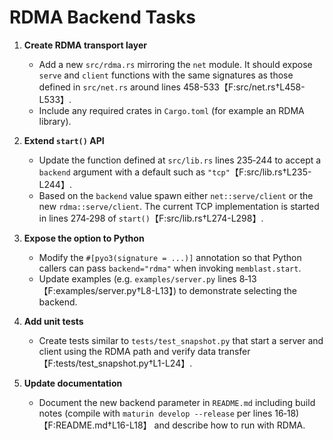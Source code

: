 # RDMA Backend Tasks

1. **Create RDMA transport layer**
   - Add a new `src/rdma.rs` mirroring the `net` module. It should expose `serve` and `client` functions with the same signatures as those defined in `src/net.rs` around lines 458-533【F:src/net.rs†L458-L533】.
   - Include any required crates in `Cargo.toml` (for example an RDMA library).

2. **Extend `start()` API**
   - Update the function defined at `src/lib.rs` lines 235‑244 to accept a `backend` argument with a default such as `"tcp"`【F:src/lib.rs†L235-L244】.
   - Based on the `backend` value spawn either `net::serve/client` or the new `rdma::serve/client`. The current TCP implementation is started in lines 274‑298 of `start()`【F:src/lib.rs†L274-L298】.

3. **Expose the option to Python**
   - Modify the `#[pyo3(signature = ...)]` annotation so that Python callers can pass `backend="rdma"` when invoking `memblast.start`.
   - Update examples (e.g. `examples/server.py` lines 8‑13【F:examples/server.py†L8-L13】) to demonstrate selecting the backend.

4. **Add unit tests**
   - Create tests similar to `tests/test_snapshot.py` that start a server and client using the RDMA path and verify data transfer【F:tests/test_snapshot.py†L1-L24】.

5. **Update documentation**
   - Document the new backend parameter in `README.md` including build notes (compile with `maturin develop --release` per lines 16‑18)【F:README.md†L16-L18】 and describe how to run with RDMA.

